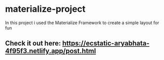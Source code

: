 # materialize-project
In this project i used the Materialize Framework to create a simple layout for fun

## Check it out here: https://ecstatic-aryabhata-4f95f3.netlify.app/post.html
